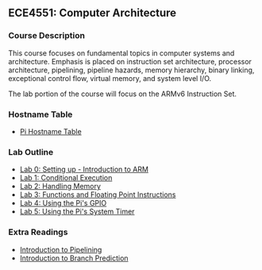 ## ECE4551: Computer Architecture
### Course Description
This course focuses on fundamental topics in computer systems and architecture.  Emphasis is placed on instruction set architecture, processor architecture, pipelining, pipeline hazards, memory hierarchy, binary linking, exceptional control flow, virtual memory, and system level I/O.  

The lab portion of the course will focus on the ARMv6 Instruction Set.

### Hostname Table
- [Pi Hostname Table](https://github.com/xaviermerino/ECE4551-Computer-Architecture/blob/master/Extra-Readings/Hostname-Table/README.md)

### Lab Outline
- [Lab 0: Setting up - Introduction to ARM](https://github.com/xaviermerino/ECE4551-Computer-Architecture/blob/master/Lab-0/README.md)
- [Lab 1: Conditional Execution](https://github.com/xaviermerino/ECE4551-Computer-Architecture/blob/master/Lab-1/README.md)
- [Lab 2: Handling Memory](https://github.com/xaviermerino/ECE4551-Computer-Architecture/blob/master/Lab-2/README.md)
- [Lab 3: Functions and Floating Point Instructions](https://github.com/xaviermerino/ECE4551-Computer-Architecture/blob/master/Lab-3/README.md)
- [Lab 4: Using the Pi's GPIO](https://github.com/xaviermerino/ECE4551-Computer-Architecture/blob/master/Lab-4/README.md)
- [Lab 5: Using the Pi's System Timer](https://github.com/xaviermerino/ECE4551-Computer-Architecture/blob/master/Lab-5/README.md)

### Extra Readings
- [Introduction to Pipelining](https://github.com/xaviermerino/ECE4551-Computer-Architecture/blob/master/Extra-Readings/Pipelining-1/README.md)
- [Introduction to Branch Prediction](https://github.com/xaviermerino/ECE4551-Computer-Architecture/blob/master/Extra-Readings/Branch-Prediction/README.md)
